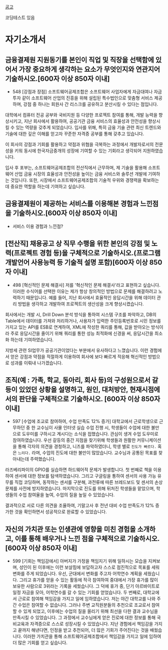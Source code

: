 





[공고](https://recruit.securities.miraeasset.com/reMenuAction.do)


코딩테스트 있음

# 자기소개서
## 금융결제원 지원동기를 본인이 직업 및 직장을 선택함에 있어서 가장 중요하게 생각하는 요소가 무엇인지와 연관지어 기술하시오.[600자 이상 850자 이내]
- 548
[강점과 장점]
소프트웨어공제조합은 소프트웨어 사업자에게 자금대여나 자금투자 같이 소프트웨어 산업의 진흥을 위해 설립된 특수법인으로 맞춤형 서비스 제공하며, 강점 중 하나는 회원사 간 리스크를 공유하고 분산시킬 수 있다는 점입니다.

대학에서 컴퓨터 전공 공부와 국비지원 등 다양한 프로젝트 참여를 통해, 개발 능력을 향상시키고, 지난 회사에서 활용하여, 공공기관 금융 서비스의 효율성과 안전성을 향상시킬 수 있는 역량을 갖추게 되었습니다. 입사를 위해, 특히 금융 기술 관련 최신 트렌드와 기술에 대한 깊은 이해를 얻고자 꾸준한 자격증 공부를 통해 갖추고 있습니다.

이 회사의 강점과 기회를 활용하고 약점과 위협을 극복하는 과정에서 개발자로서의 전문성을 키워 동시에 한국자금중개의 성장에 기여할 수 있는 기회라고 생각되어 지원하였습니다.

입사 후 포부는, 소프트웨어공제조합의 전산직에서 근무하며, 제 기술을 활용해 소프트웨어 산업 금융 시장의 효율성과 안전성을 높이는 금융 서비스와 솔루션 개발에 기여하는 것입니다. 또한, 시장에서 소프트웨어공제조합의 기술적 우위와 경쟁력을 확보하는 데 중요한 역할을 하는데 기여하고 싶습니다.


## 금융결제원이 제공하는 서비스를 이용해본 경험과 느낀점을 기술하시오.[600자 이상 850자 이내]
- 서비스 이용 경험과 느낀점?



## [전산직] 채용공고 상 직무 수행을 위한 본인의 강점 및 노력(프로젝트 경험 등)을 구체적으로 기술하시오.(프로그램 개발언어 사용능력 등 기술적 설명 포함)[600자 이상 850자 이내]
- 498
[혁신적인 문제 해결사]
저를 '혁신적인 문제 해결사'라고 표현하고 싶습니다. 이러한 수식어를 선택한 이유는 제가 항상 창의적인 방법으로 문제를 해결하려고 노력하기 때문입니다. 예를 들어, 지난 회사에서 효율적인 응답시간을 위해 데이터 관리 방법을 생각하고 개발하여 프로젝트의 생산성을 크게 향상시켰습니다. 

회사에서는 개발 시, Drill Down 분석 방식을 통하여 시스템 구조를 파악하고, DB의 Table에서 데이터를 가져와 처리하거나, 사용자가 입력한 주민등록번호로 시민 정보를 가지고 있는 API를 ESB로 연계하여, XML에 작성한 쿼리를 통해, 값을 받아오는 방식이라 주로 응답시간을 줄이기 위해 쿼리를 통한 성능 최적화에 신경을 써, 응답시간을 최소화 하는데 기여하였습니다.

지방세 관련 SI업무가 공공기관이었다는 부분에서 유사하다고 느꼈습니다. 이런 경험에서 얻은 강점과 약점을 적절하게 이용하여 회사에 보다 빠르게 적응해 혁신적인 방법으로 성과를 이뤄내 나가겠습니다.



## 조직(예 : 가족, 학교, 동아리, 회사 등)의 구성원으로서 갈등이 있었던 상황을 설명하고, 원인, 대처방안, 현재시점에서의 판단을 구체적으로 기술하시오. [600자 이상 850자 이내]
- 597
[수업에 조교로 참여하여, 수업 만족도 12% 증가]
대학교에서 근로학생으로 근무하던 중 한 교수님이 사물 인터넷 실습 수업 진행 시, 학생들이 수업에 대한 불만으로 도우미를 구하시고 계시다는 소식을 접했습니다. 관심이 생겨 수업 도우미로 참여하였습니다. 우선 갈등의 중간 지점을 찾기위해 학생들과 원활한 커뮤니케이션을 통해 각자의 의견을 경청하고, 니즈를 파악하였더니, 학생 별로 ` 진도가 빠르다. ` 혹은 ` 느리다. ` 라며, 수업의 진도에 대한 불만이 많았습니다. 교수님과 공통된 목표를 찾아내는데 주력했습니다.

라즈베리파이의 GPIO를 실습하면 하드웨어적 문제가 발생합니다. 첫 번째로 책을 이용하여 센서에 대한 정보를 탐색하였습니다. 그리고 구글링을 통하여 센서의 사용 가능 유무를 직접 코딩하며, 동작하는 센서를 구분해, 과전류에 따른 브레드보드 및 센서의 손상 문제를 사전에 방지하였습니다. 마지막으로 진도를 위해 뒤처진 학생들을 맡았으며, 학생들의 수업 참여율을 높여, 수업의 질을 높일 수 있었습니다. 

결과적으로 서로 다른 의견을 조율하여, 기말고사 후 전년 대비 수업 만족도가 12% 증가한 것을 확인하면서 성공적으로 완료할 수 있었습니다.




## 자신의 가치관 또는 인생관에 영향을 미친 경험을 소개하고, 이를 통해 배우거나 느낀 점을 구체적으로 기술하시오. [600자 이상 850자 이내]
- 599
[기회는 책임감에서]
아버지가 가정을 책임지기 위해 일하시는 모습을 지켜보며, 성인이 된 이후에는 이런 보살핌에 보답하고자 스스로 점진적으로 목표를 세워 변화를 주게 되었습니다.
우선, 군대에서 변화를 주고자 어학연수 계획을 세웠습니다. 그리고 휴가를 얻을 수 있는 활동에 적극 참여하여 중대에서 가장 휴가를 많이 보유한 사람으로 3위라는 기록을 세웠습니다. 그 덕에 휴가 중, 단기 아르바이트로 일정 자금을 모아, 어학연수를 갈 수 있는 기회를 얻었습니다.
두 번째로, 대학교에서 근로로 참여해 책임감을 가지고 일에 임하였습니다. 저는 야간 대학교를 나와 주간 수업은 참여할 수 없습니다. 그러나 주변 교직원분들의 추천으로 조교로서 참여할 수 있게 되었고, 이후에는 수업의 질을 올리기 위해 최선을 다한 결과 교수님을 만족시킬 수 있었습니다. 그 과정에서 교수님에게 얻은 진로에 대한 정보를 통해 국비교육과 자격증으로 스스로 성장시킬 수 있었습니다.
지난 경험에서 책임감을 가지고 끝까지 해낸다면, 인정을 받고 추천되어, 더 많은 기회가 주어진다는 것을 배웠습니다. 이러한 가치관을 통해 소프트웨어공제조합에서 책임감을 가지고 일에 임하여 더 많은 기회를 얻고 싶습니다.


